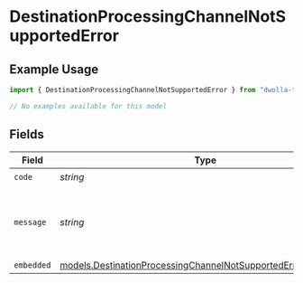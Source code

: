 # DestinationProcessingChannelNotSupportedError

## Example Usage

```typescript
import { DestinationProcessingChannelNotSupportedError } from "dwolla-typescript/models/errors";

// No examples available for this model
```

## Fields

| Field                                                                                                                                 | Type                                                                                                                                  | Required                                                                                                                              | Description                                                                                                                           | Example                                                                                                                               |
| ------------------------------------------------------------------------------------------------------------------------------------- | ------------------------------------------------------------------------------------------------------------------------------------- | ------------------------------------------------------------------------------------------------------------------------------------- | ------------------------------------------------------------------------------------------------------------------------------------- | ------------------------------------------------------------------------------------------------------------------------------------- |
| `code`                                                                                                                                | *string*                                                                                                                              | :heavy_check_mark:                                                                                                                    | N/A                                                                                                                                   | ValidationError                                                                                                                       |
| `message`                                                                                                                             | *string*                                                                                                                              | :heavy_check_mark:                                                                                                                    | N/A                                                                                                                                   | Validation error(s) present. See embedded errors list for more details.                                                               |
| `embedded`                                                                                                                            | [models.DestinationProcessingChannelNotSupportedErrorEmbedded](../../models/destinationprocessingchannelnotsupportederrorembedded.md) | :heavy_minus_sign:                                                                                                                    | N/A                                                                                                                                   |                                                                                                                                       |